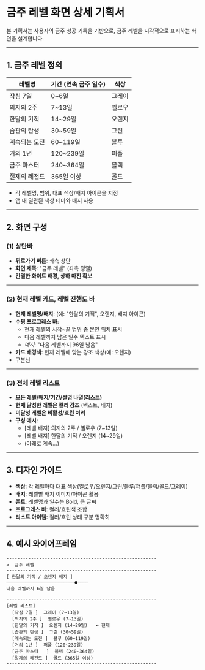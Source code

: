 # 금주 레벨 화면 상세 기획서

본 기획서는 사용자의 금주 성공 기록을 기반으로, 금주 레벨을 시각적으로 표시하는 화면을 설계합니다.

---

## 1. 금주 레벨 정의

| 레벨명     | 기간 (연속 금주 일수)         | 색상 |
|------------|-----------------------|----------|
| 작심 7일    | 0~6일                  | 그레이      |
| 의지의 2주    | 7~13일                 | 옐로우      |
| 한달의 기적    | 14~29일                | 오렌지      |
| 습관의 탄생    | 30~59일                | 그린       |
| 계속되는 도전    | 60~119일               | 블루       |
| 거의 1년    | 120~239일              | 퍼플       |
| 금주 마스터    | 240~364일              | 블랙       |
| 절제의 레전드    | 365일 이상               | 골드       |

- 각 레벨명, 범위, 대표 색상/배지 아이콘을 지정
- 앱 내 일관된 색상 테마와 배지 사용

---

## 2. 화면 구성

### (1) 상단바

- **뒤로가기 버튼**: 좌측 상단
- **화면 제목**: "금주 레벨" (좌측 정렬)
- **간결한 화이트 배경, 상하 마진 확보**

---

### (2) 현재 레벨 카드, 레벨 진행도 바

- **현재 레벨명/배지**: (예: "한달의 기적", 오렌지, 배지 아이콘)
- **수평 프로그레스 바**:
    - 현재 레벨의 시작~끝 범위 중 본인 위치 표시
    - 다음 레벨까지 남은 일수 텍스트 표시
    - *예시*: "다음 레벨까지 96일 남음"
- **카드 배경색**: 현재 레벨에 맞는 강조 색상(예: 오렌지)
- 구분선

---

### (3) 전체 레벨 리스트

- **모든 레벨/배지/기간/설명 나열(리스트)**
- **현재 달성한 레벨은 컬러 강조** (텍스트, 배지)
- **미달성 레벨은 비활성/흐린 처리**
- **구성 예시**:
    - [레벨 배지] 의지의 2주 / 옐로우 (7~13일)
    - [레벨 배지] 한달의 기적 / 오렌지 (14~29일)
    - (아래로 계속...)

---

## 3. 디자인 가이드

- **색상**: 각 레벨마다 대표 색상(옐로우/오렌지/그린/블루/퍼플/블랙/골드/그레이)
- **배지**: 레벨별 배지 이미지/아이콘 활용
- **폰트**: 레벨명과 일수는 Bold, 큰 글씨
- **프로그레스 바**: 컬러/흐린색 조합
- **리스트 아이템**: 컬러/흐린 상태 구분 명확히

---

## 4. 예시 와이어프레임

```
-------------------------------------------------------
<  금주 레벨
-------------------------------------------------------
[ 한달의 기적 / 오렌지 배지 ]
─────────────────────────●────
다음 레벨까지 6일 남음

-------------------------------------------------------
[레벨 리스트]
  [작심 7일 ]  그레이 (7~13일)
  [의지의 2주 ]  옐로우 (7~13일)
  [한달의 기적 ]  오렌지 (14~29일)   ← 현재
  [습관의 탄생 ]  그린 (30~59일)
  [계속되는 도전 ]  블루 (60~119일)
  [거의 1년 ]  퍼플 (120~239일)
  [금주 마스터   ]  블랙 (240~364일)
  [절제의 레전드 ]  골드 (365일 이상)
-------------------------------------------------------
